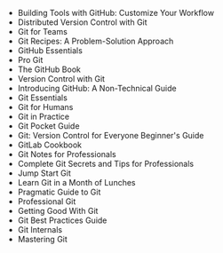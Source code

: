 <ul>
                <li><a target="_blank" href="https://github.com/manjunath5496/GitHub-Books/blob/master/git(1).pdf" style="text-decoration:none;">Building Tools with GitHub: Customize Your Workflow  </a></li>
                <li><a target="_blank" href="https://github.com/manjunath5496/GitHub-Books/blob/master/git(2).pdf" style="text-decoration:none;">Distributed Version Control with Git</a></li>
                <li><a target="_blank" href="https://github.com/manjunath5496/GitHub-Books/blob/master/git(3).pdf" style="text-decoration:none;">Git for Teams</a></li>
                <li><a target="_blank" href="https://github.com/manjunath5496/GitHub-Books/blob/master/git(4).pdf" style="text-decoration:none;">Git Recipes: A Problem-Solution Approach</a></li>
                <li><a target="_blank" href="https://github.com/manjunath5496/GitHub-Books/blob/master/git(5).pdf" style="text-decoration:none;">GitHub Essentials</a></li>
                <li><a target="_blank" href="https://github.com/manjunath5496/GitHub-Books/blob/master/git(6).pdf" style="text-decoration:none;">Pro Git</a></li>
                <li><a target="_blank" href="https://github.com/manjunath5496/GitHub-Books/blob/master/git(7).pdf" style="text-decoration:none;">The GitHub Book</a></li>
                <li><a target="_blank" href="https://github.com/manjunath5496/GitHub-Books/blob/master/git(8).pdf" style="text-decoration:none;">Version Control with Git</a></li>
                <li><a target="_blank" href="https://github.com/manjunath5496/GitHub-Books/blob/master/git(9).rar" style="text-decoration:none;">Introducing GitHub: A Non-Technical Guide</a></li>
                <li><a target="_blank" href="https://github.com/manjunath5496/GitHub-Books/blob/master/git(10).pdf" style="text-decoration:none;">Git Essentials</a></li>
	  <li><a target="_blank" href="https://github.com/manjunath5496/GitHub-Books/blob/master/git(11).pdf" style="text-decoration:none;"> Git for Humans  </a></li>
                <li><a target="_blank" href="https://github.com/manjunath5496/GitHub-Books/blob/master/git(12).pdf" style="text-decoration:none;">Git in Practice</a></li>
                <li><a target="_blank" href="https://github.com/manjunath5496/GitHub-Books/blob/master/git(13).pdf" style="text-decoration:none;">Git Pocket Guide</a></li>
                <li><a target="_blank" href="https://github.com/manjunath5496/GitHub-Books/blob/master/git(14).pdf" style="text-decoration:none;">Git: Version Control for Everyone Beginner's Guide</a></li>
                <li><a target="_blank" href="https://github.com/manjunath5496/GitHub-Books/blob/master/git(15).pdf" style="text-decoration:none;">GitLab Cookbook</a></li>
                <li><a target="_blank" href="https://github.com/manjunath5496/GitHub-Books/blob/master/git(16).pdf" style="text-decoration:none;">Git Notes for Professionals</a></li>
                <li><a target="_blank" href="https://github.com/manjunath5496/GitHub-Books/blob/master/git(17).pdf" style="text-decoration:none;">Complete Git Secrets and Tips for Professionals</a></li>
                <li><a target="_blank" href="https://github.com/manjunath5496/GitHub-Books/blob/master/git(18).pdf" style="text-decoration:none;">Jump Start Git</a></li>
                <li><a target="_blank" href="https://github.com/manjunath5496/GitHub-Books/blob/master/git(19).pdf" style="text-decoration:none;">Learn Git in a Month of Lunches</a></li>
                <li><a target="_blank" href="https://github.com/manjunath5496/GitHub-Books/blob/master/git(20).pdf" style="text-decoration:none;">Pragmatic Guide to Git</a></li>	
	
 <li><a target="_blank" href="https://github.com/manjunath5496/GitHub-Books/blob/master/git(21).pdf" style="text-decoration:none;">Professional Git</a></li>
	
<li><a target="_blank" href="https://github.com/manjunath5496/GitHub-Books/blob/master/git(22).pdf" style="text-decoration:none;">Getting Good With Git</a></li>
  <li><a target="_blank" href="https://github.com/manjunath5496/GitHub-Books/blob/master/git(23).pdf" style="text-decoration:none;">Git Best Practices Guide</a></li>
 <li><a target="_blank" href="https://github.com/manjunath5496/GitHub-Books/blob/master/git(24).pdf" style="text-decoration:none;">Git
Internals</a></li>	
	
 <li><a target="_blank" href="https://github.com/manjunath5496/GitHub-Books/blob/master/git(25).pdf" style="text-decoration:none;">Mastering Git</a></li>
	
	
	
	
	
	
	
	
	
</ul>
